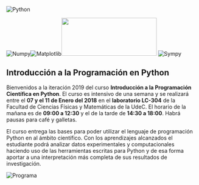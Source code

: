 ![Python](https://upload.wikimedia.org/wikipedia/commons/thumb/f/f8/Python_logo_and_wordmark.svg/320px-Python_logo_and_wordmark.svg.png)



![Numpy](https://upload.wikimedia.org/wikipedia/commons/thumb/1/1a/NumPy_logo.svg/200px-NumPy_logo.svg.png)![Matplotlib](https://upload.wikimedia.org/wikipedia/en/thumb/5/56/Matplotlib_logo.svg/320px-Matplotlib_logo.svg.png)<img src="https://www.fullstackpython.com/img/logos/scipy.png" data-canonical-src="https://hola" width="250" height="100" /> 
![Sympy](https://upload.wikimedia.org/wikipedia/commons/thumb/5/54/Sympy_logo.svg/240px-Sympy_logo.svg.png)


## Introducción a la Programación en Python

Bienvenidos a la iteración 2019 del curso **Introducción a la Programación Científica en Python**. El curso es intensivo de una semana 
y se realizará entre el **07 y el 11 de Enero del 2018** en el **laboratorio LC-304** de la Facultad de Ciencias Físicas y Matemáticas de la UdeC. El horario de la mañana es de **09:00 a 12:30** y el de la tarde de **14:30 a 18:00**. Habrá pausas para café y galletas. 

El curso entrega las bases para poder utilizar el lenguaje de programación Python en al ámbito científico. Con los aprendizajes alcanzados el estudiante podrá analizar datos experimentales y computacionales haciendo uso de las herramientas escritas para Python y de esa forma aportar a una interpretación más completa de sus resultados de investigación. 

![Programa](https://python.udec.cl/wp-content/uploads/2018/12/programa-1.png)
